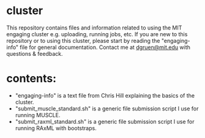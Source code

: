 # cluster
This repository contains files and information related to using the MIT engaging cluster e.g. uploading, running jobs, etc. If you are new to this repository or to using this cluster, please start by reading the "engaging-info" file for general documentation. Contact me at dgruen@mit.edu with questions & feedback.


# contents:
- "engaging-info" is a text file from Chris Hill explaining the basics of the cluster.
- "submit_muscle_standard.sh" is a generic file submission script I use for running MUSCLE.
- "submit_raxml_standard.sh" is a generic file submission script I use for running RAxML with bootstraps.

